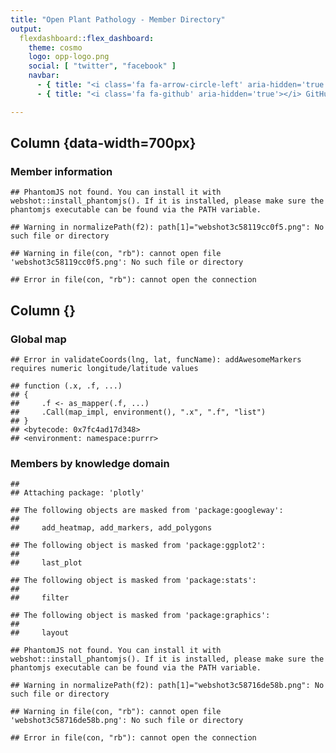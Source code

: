 ```yaml
---
title: "Open Plant Pathology - Member Directory"
output:
  flexdashboard::flex_dashboard:
    theme: cosmo
    logo: opp-logo.png
    social: [ "twitter", "facebook" ]
    navbar:
      - { title: "<i class='fa fa-arrow-circle-left' aria-hidden='true'></i> Homepage", href: "https://www.openplantpathology.org/", align: right }
      - { title: "<i class='fa fa-github' aria-hidden='true'></i> GitHub", href: "https://github.com/openplantpathology/OpenPlantPathology/tree/master/static/directory", align: right }

---
```


<!--html_preserve-->
<link rel='stylesheet' href='https://cdn.rawgit.com/jpswalsh/academicons/master/css/academicons.min.css'>
<!--/html_preserve-->




Column {data-width=700px}
----------------------------------

### <i class="fa fa-table" aria-hidden="true"></i> Member information


```
## PhantomJS not found. You can install it with webshot::install_phantomjs(). If it is installed, please make sure the phantomjs executable can be found via the PATH variable.
```

```
## Warning in normalizePath(f2): path[1]="webshot3c58119cc0f5.png": No such file or directory
```

```
## Warning in file(con, "rb"): cannot open file 'webshot3c58119cc0f5.png': No such file or directory
```

```
## Error in file(con, "rb"): cannot open the connection
```


Column {}
----------------------------------

###  <i class="fa fa-map" aria-hidden="true"></i> Global map



```
## Error in validateCoords(lng, lat, funcName): addAwesomeMarkers requires numeric longitude/latitude values
```

```
## function (.x, .f, ...) 
## {
##     .f <- as_mapper(.f, ...)
##     .Call(map_impl, environment(), ".x", ".f", "list")
## }
## <bytecode: 0x7fc4ad17d348>
## <environment: namespace:purrr>
```


### <i class="fa fa-bar-chart" aria-hidden="true"></i> Members by knowledge domain



```
## 
## Attaching package: 'plotly'
```

```
## The following objects are masked from 'package:googleway':
## 
##     add_heatmap, add_markers, add_polygons
```

```
## The following object is masked from 'package:ggplot2':
## 
##     last_plot
```

```
## The following object is masked from 'package:stats':
## 
##     filter
```

```
## The following object is masked from 'package:graphics':
## 
##     layout
```

```
## PhantomJS not found. You can install it with webshot::install_phantomjs(). If it is installed, please make sure the phantomjs executable can be found via the PATH variable.
```

```
## Warning in normalizePath(f2): path[1]="webshot3c58716de58b.png": No such file or directory
```

```
## Warning in file(con, "rb"): cannot open file 'webshot3c58716de58b.png': No such file or directory
```

```
## Error in file(con, "rb"): cannot open the connection
```
